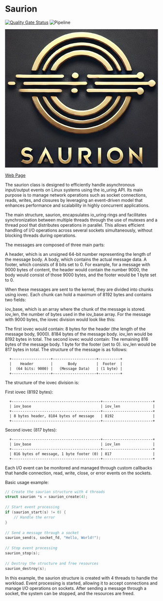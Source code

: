 # Saurion

[![Quality Gate Status](https://sonarcloud.io/api/project_badges/measure?project=israellopezdeveloper_saurion&metric=alert_status)](https://sonarcloud.io/summary/new_code?id=israellopezdeveloper_saurion)
![Pipeline](https://github.com/github/docs/actions/workflows/main.yml/badge.svg)

![Sauron](https://raw.githubusercontent.com/israellopezdeveloper/saurion/refs/heads/metadata-branch/logo.png)

[Web Page](https://israellopezdeveloper.github.io/saurion/)

The saurion class is designed to efficiently handle asynchronous input/output events on Linux systems using the io_uring API. Its main purpose is to manage network operations such as socket connections, reads, writes, and closures by leveraging an event-driven model that enhances performance and scalability in highly concurrent applications.

The main structure, saurion, encapsulates io_uring rings and facilitates synchronization between multiple threads through the use of mutexes and a thread pool that distributes operations in parallel. This allows efficient handling of I/O operations across several sockets simultaneously, without blocking threads during operations.

The messages are composed of three main parts:

A header, which is an unsigned 64-bit number representing the length of the message body.
A body, which contains the actual message data.
A footer, which consists of 8 bits set to 0.
For example, for a message with 9000 bytes of content, the header would contain the number 9000, the body would consist of those 9000 bytes, and the footer would be 1 byte set to 0.

When these messages are sent to the kernel, they are divided into chunks using iovec. Each chunk can hold a maximum of 8192 bytes and contains two fields:

iov_base, which is an array where the chunk of the message is stored.
iov_len, the number of bytes used in the iov_base array.
For the message with 9000 bytes, the iovec division would look like this:

The first iovec would contain:
8 bytes for the header (the length of the message body, 9000).
8184 bytes of the message body.
iov_len would be 8192 bytes in total.
The second iovec would contain:
The remaining 816 bytes of the message body.
1 byte for the footer (set to 0).
iov_len would be 817 bytes in total.
The structure of the message is as follows:

```
  +------------------+--------------------+----------+
  |    Header        |       Body         |  Footer  |
  |  (64 bits: 9000) |   (Message Data)   | (1 byte) |
  +------------------+--------------------+----------+
```

The structure of the iovec division is:

First iovec (8192 bytes):

```
  +-----------------------------------------+-----------------------+
  | iov_base                                | iov_len               |
  +-----------------------------------------+-----------------------+
  | 8 bytes header, 8184 bytes of message   | 8192                  |
  +-----------------------------------------+-----------------------+
```

Second iovec (817 bytes):

```
  +-----------------------------------------+-----------------------+
  | iov_base                                | iov_len               |
  +-----------------------------------------+-----------------------+
  | 816 bytes of message, 1 byte footer (0) | 817                   |
  +-----------------------------------------+-----------------------+
```

Each I/O event can be monitored and managed through custom callbacks that handle connection, read, write, close, or error events on the sockets.

Basic usage example:

```c
// Create the saurion structure with 4 threads
struct saurion *s = saurion_create(4);

// Start event processing
if (saurion_start(s) != 0) {
    // Handle the error
}

// Send a message through a socket
saurion_send(s, socket_fd, "Hello, World!");

// Stop event processing
saurion_stop(s);

// Destroy the structure and free resources
saurion_destroy(s);
```

In this example, the saurion structure is created with 4 threads to handle the workload. Event processing is started, allowing it to accept connections and manage I/O operations on sockets. After sending a message through a socket, the system can be stopped, and the resources are freed.
